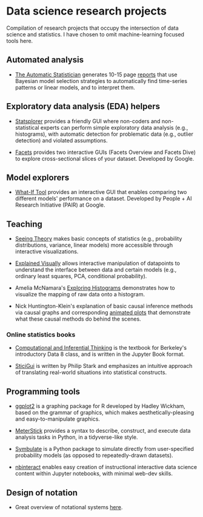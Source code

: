 # Data science research projects

Compilation of research projects that occupy the intersection of data science and statistics.  I have chosen to omit machine-learning focused tools here.

## Automated analysis

* [The Automatic Statistician](https://www.automaticstatistician.com/index/) generates 10-15 page [reports](https://www.automaticstatistician.com/examples/) that use Bayesian model selection strategies to automatically find time-series patterns or linear models, and to interpret them.


## Exploratory data analysis (EDA) helpers

* [Statsplorer](https://hci.rwth-aachen.de/statsplorer) provides a friendly GUI where non-coders and non-statistical experts can perform simple exploratory data analysis (e.g., histograms), with automatic detection for problematic data (e.g., outlier detection) and violated assumptions.

* [Facets](https://github.com/PAIR-code/facets) provides two interactive GUIs (Facets Overview and Facets Dive) to explore cross-sectional slices of your dataset.  Developed by Google.

## Model explorers

* [What-If Tool](https://pair-code.github.io/what-if-tool/) provides an interactive GUI that enables comparing two different models' performance on a dataset.  Developed by People + AI Research Initiative (PAIR) at Google.


## Teaching

* [Seeing Theory](https://seeing-theory.brown.edu) makes basic concepts of statistics (e.g., probability distributions, variance, linear models) more accessible through interactive visualizations.

* [Explained Visually](http://setosa.io/ev/) allows interactive manipulation of datapoints to understand the interface between data and certain models (e.g., ordinary least squares, PCA, conditional probability).

* Amelia McNamara's [Exploring Histograms](http://tinlizzie.org/histograms/) demonstrates how to visualize the mapping of raw data onto a histogram.

* Nick Huntington-Klein's explanation of basic causal inference methods via causal graphs and corresponding [animated plots](http://nickchk.com/causalgraphs.html) that demonstrate what these causal methods do behind the scenes.

### Online statistics books
* [Computational and Inferential Thinking](https://www.inferentialthinking.com/chapters/intro) is the textbook for Berkeley's introductory Data 8 class, and is written in the Jupyter Book format.

* [SticiGui](https://www.stat.berkeley.edu/~stark/SticiGui/) is written by Philip Stark and emphasizes an intuitive approach of translating real-world situations into statistical constructs.

## Programming tools

* [ggplot2](https://ggplot2.tidyverse.org) is a graphing package for R developed by Hadley Wickham, based on the grammar of graphics, which makes aesthetically-pleasing and easy-to-manipulate graphics.

* [MeterStick](https://github.com/google/meterstick) provides a syntax to describe, construct, and execute data analysis tasks in Python, in a tidyverse-like style.

* [Symbulate](https://dlsun.github.io/symbulate/index.html) is a Python package to simulate directly from user-specified probability models (as opposed to repeatedly-drawn datasets).

* [nbinteract](https://www.samlau.me/projects/2017-09-01-nbinteract) enables easy creation of instructional interactive data science content within Jupyter notebooks, with minimal web-dev skills.


## Design of notation
* Great overview of notational systems [here](https://github.com/hypotext/notation).